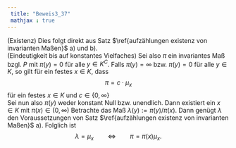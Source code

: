 ```yaml
---
 title: "Beweis3_37"
 mathjax : true
---
```

(Existenz) Dies folgt direkt aus Satz
$\ref{aufzählungen existenz von invarianten Maßen}$ a) und b).\
(Eindeutigkeit bis auf konstantes Vielfaches) Sei also $\pi$ ein
invariantes Maß bzgl. $P$ mit $\pi(y)=0$ für alle $y \in K^{C}$. Falls
$\pi(y) = \infty$ bzw. $\pi(y)=0$ für alle $y \in K$, so gilt für ein
festes $x \in K$, dass $$\pi = c \cdot \mu_{x}$$ für ein festes
$x \in K$ und $c \in \lbrace 0, \infty \rbrace$\
Sei nun also $\pi(y)$ weder konstant Null bzw. unendlich. Dann existiert
ein $x \in K$ mit $\pi(x) \in (0,\infty)$ Betrachte das Maß
$\lambda(y):=\pi(y) / \pi(x)$. Dann genügt $\lambda$ den Voraussetzungen
von Satz $\ref{aufzählungen existenz von invarianten Maßen}$ a).
Folglich ist
$$\lambda = \mu_{x} \qquad \Leftrightarrow \qquad \pi = \pi(x)\mu_{x}.$$
